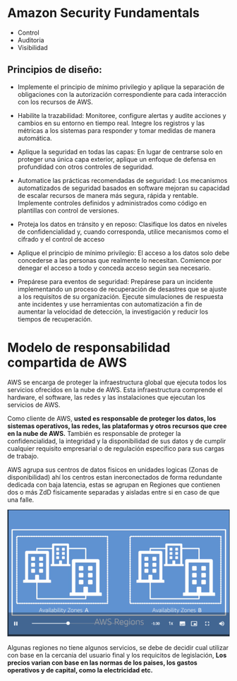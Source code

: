 # Amazon Security Fundamentals 

- Control 
- Auditoria 
- Visibilidad

## Principios de diseño: 

- Implemente el principio de mínimo privilegio y aplique la separación de obligaciones con la autorización correspondiente para cada interacción con los recursos de AWS.

- Habilite la trazabilidad: Monitoree, configure alertas y audite acciones y cambios en su entorno en tiempo real. Integre los registros y las métricas a los sistemas para responder y tomar medidas de manera automática.

- Aplique la seguridad en todas las capas: En lugar de centrarse solo en proteger una única capa exterior, aplique un enfoque de defensa en profundidad con otros controles de seguridad.

- Automatice las prácticas recomendadas de seguridad: Los mecanismos automatizados de seguridad basados en software mejoran su capacidad de escalar recursos de manera más segura, rápida y rentable. Implemente controles definidos y administrados como código en plantillas con control de versiones.

- Proteja los datos en tránsito y en reposo: Clasifique los datos en niveles de confidencialidad y, cuando corresponda, utilice mecanismos como el cifrado y el control de acceso

- Aplique el principio de mínimo privilegio: El acceso a los datos solo debe concederse a las personas que realmente lo necesitan. Comience por denegar el acceso a todo y conceda acceso según sea necesario.

- Prepárese para eventos de seguridad: Prepárese para un incidente implementando un proceso de recuperación de desastres que se ajuste a los requisitos de su organización. Ejecute simulaciones de respuesta ante incidentes y use herramientas con automatización a fin de aumentar la velocidad de detección, la investigación y reducir los tiempos de recuperación.

# Modelo de responsabilidad compartida de AWS
AWS se encarga de proteger la infraestructura global que ejecuta todos los servicios ofrecidos en la nube de AWS. Esta infraestructura comprende el hardware, el software, las redes y las instalaciones que ejecutan los servicios de AWS.

Como cliente de AWS, **usted es responsable de proteger los datos, los sistemas operativos, las redes, las plataformas y otros recursos que cree en la nube de AWS.** También es responsable de proteger la confidencialidad, la integridad y la disponibilidad de sus datos y de cumplir cualquier requisito empresarial o de regulación específico para sus cargas de trabajo.

AWS agrupa sus centros de datos fisicos en unidades logicas (Zonas de disponibilidad)  ahí los centros estan inerconectados de forma redundante dedicada  con baja latencia, estas se agrupan en Regiones que contienen dos o más ZdD fisicamente separadas y aisladas entre si  en caso de que una falle.

![ZdD y Regiones](./images/regionzonas.PNG)

Algunas regiones no tiene algunos servicios, se debe de decidir cual utilizar con base en la cercania del usuario final y los requicitos de legislación, **Los precios varian con base en las normas de los paises, los gastos operativos y de capital, como la electricidad etc.**
